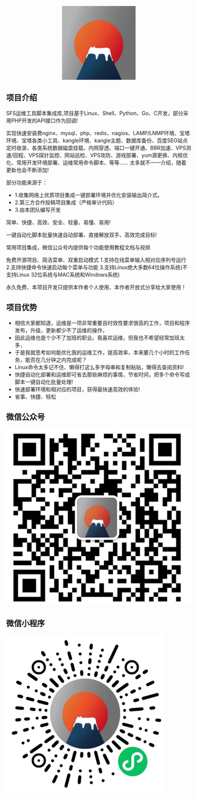 <div align="center">

<img src="images/logo.JPG" height="200px" alt="NextTrace Logo"/>
</div>

## **项目介绍**<br/>
SFS运维工具脚本集成库,项目基于Linux、Shell、Python、Go、C开发，部分采用PHP开发的API接口作为回调!

实现快速安装费nginx、mysql、php、redis、nagios、LAMP/LNMP环境、宝塔环境、宝塔各类小工具、kangle环境、kangle主题、数据库备份、百度SEO站点定时收录、各类系统数据磁盘挂载、内网穿透、端口一键开通、BBR加速、VPS测速/回程、VPS探针监控、网站巡检、VPS攻防、游戏部署、yum源更换、内核优化、常用开发环境部署、运维常用命令脚本、等等…… 太多就不一一介绍，随着更新也会不断添加!

部分功能来源于：
- 1.收集网络上优质项目集成一键部署环境并优化安装输出简介式。
- 2.第三方合作投稿项目集成（严格审计代码） 
- 3.由本团队编写开发

简单、快捷、高效、安全、轻量、易懂、易用!

一键自动化脚本批量快速自动部署、直接解放双手、高效完成目标!

常用项目集成，微信公众号内提供每个功能使用教程文档与视频

免费开源项目、简洁菜单、双重启动模式 1.支持在线菜单输入相对应序列号运行 2.支持快捷命令快速启动每个菜单与功能 3.支持Linux绝大多数64位操作系统(不支持Linux 32位系统与MAC系统和Windows系统)

永久免费、本项目开发只提供本作者个人使用、本作者开放式分享给大家使用！

## **项目优势**<br/>
- 相信大家都知道，运维是一项非常重要且时效性要求很高的工作，项目和程序发布，升级，更新都少不了运维的操作，
- 因此运维也是个少不了加班的职业。我喜欢运维，但我也不希望经常加班太多，
- 于是我就思考如何能优化我的运维工作，提高效率，本来要几个小时的工作任务，能否在几分钟之内完成呢？
- Linux命令太多记不住、懒得打这么多字母串和复制粘贴，懒得去查阅资料!
- 快捷自动化部署和运维即可省去那些麻烦的事情，节省时间，把多个命令写成脚本一键自动化批量处理!
- 快速部署环境和相对应的项目，获得最快速高效的体验!
- 省事、快捷、轻松
## **微信公众号**<br/>
![微信搜索SFS运维工具箱公众号](images/weixin.png)
## **微信小程序**<br/>
![微信搜索SFS运维工具箱小程序](images/weixincx.png)
